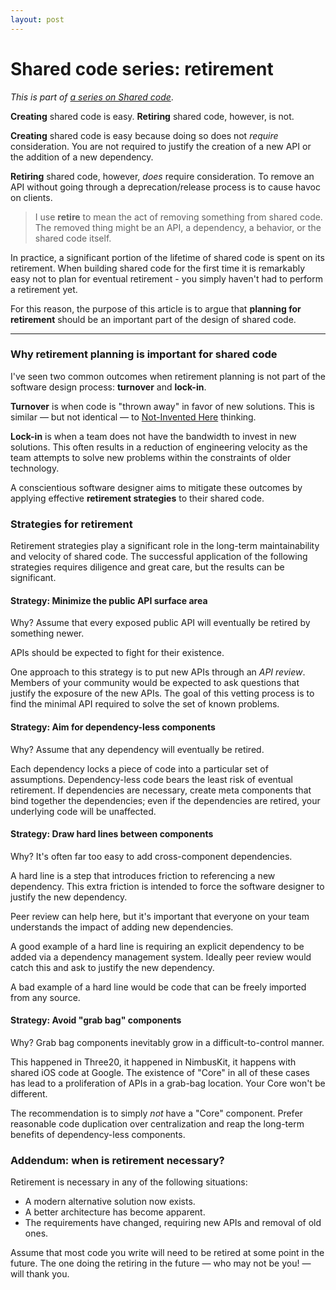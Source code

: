 ```yaml
---
layout: post
---
```


# Shared code series: retirement

*This is part of [a series on Shared code](/shared-code-series/)*.

**Creating** shared code is easy. **Retiring** shared code, however, is not.

**Creating** shared code is easy because doing so does not *require*
consideration. You are not required to justify the creation of a new API or the addition of a new dependency.

**Retiring** shared code, however, *does* require consideration. To remove an API without going through a deprecation/release process is to cause havoc on clients.

> I use **retire** to mean the act of removing something from shared code. The removed thing might be an API, a dependency, a behavior, or the shared code itself.

In practice, a significant portion of the lifetime of shared code is spent on its retirement. When building shared code for the first time it is remarkably easy not to plan for eventual retirement - you simply haven't had to perform a retirement yet.

For this reason, the purpose of this article is to argue that **planning for retirement** should be an important part of the design of shared code.

---

### Why retirement planning is important for shared code

I've seen two common outcomes when retirement planning is not part of the software design process: **turnover** and **lock-in**.

**Turnover** is when code is "thrown away" in favor of new solutions. This is similar &mdash; but not identical &mdash; to [Not-Invented Here](https://en.wikipedia.org/wiki/Not_invented_here) thinking.

**Lock-in** is when a team does not have the bandwidth to invest in new solutions. This often results in a reduction of engineering velocity as the team attempts to solve new problems within the constraints of older technology.

A conscientious software designer aims to mitigate these outcomes by applying effective **retirement strategies** to their shared code.

### Strategies for retirement

Retirement strategies play a significant role in the long-term maintainability and velocity of shared code. The successful application of the following strategies requires diligence and great care, but the results can be significant.

#### Strategy: Minimize the public API surface area

Why? Assume that every exposed public API will eventually be retired by something newer.

APIs should be expected to fight for their existence.

One approach to this strategy is to put new APIs through an *API review*. Members of your community would be expected to ask questions that justify the exposure of the new APIs. The goal of this vetting process is to find the minimal API required to solve the set of known problems.

#### Strategy: Aim for dependency-less components

Why? Assume that any dependency will eventually be retired.

Each dependency locks a piece of code into a particular set of assumptions. Dependency-less code bears the least risk of eventual retirement. If dependencies are necessary, create meta components that bind together the dependencies; even if the dependencies are retired, your underlying code will be unaffected.

#### Strategy: Draw hard lines between components

Why? It's often far too easy to add cross-component dependencies.

A hard line is a step that introduces friction to referencing a new dependency. This extra friction is intended to force the software designer to justify the new dependency.

Peer review can help here, but it's important that everyone on your team understands the impact of adding new dependencies.

A good example of a hard line is requiring an explicit dependency to be added via a dependency management system. Ideally peer review would catch this and ask to justify the new dependency.

A bad example of a hard line would be code that can be freely imported from any source.

#### Strategy: Avoid "grab bag" components

Why? Grab bag components inevitably grow in a difficult-to-control manner.

This happened in Three20, it happened in NimbusKit, it happens with shared iOS code at Google. The existence of "Core" in all of these cases has lead to a proliferation of APIs in a grab-bag location. Your Core won't be different.

The recommendation is to simply *not* have a "Core" component. Prefer reasonable code duplication over centralization and reap the long-term benefits of dependency-less components.

### Addendum: when is retirement necessary?

Retirement is necessary in any of the following situations:

- A modern alternative solution now exists.
- A better architecture has become apparent.
- The requirements have changed, requiring new APIs and removal of old ones.

Assume that most code you write will need to be retired at some point in the future. The one doing the retiring in the future &mdash; who may not be you! &mdash; will thank you.
